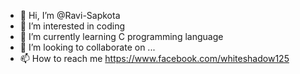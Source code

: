 - 👋 Hi, I’m @Ravi-Sapkota
- 👀 I’m interested in coding
- 🌱 I’m currently learning C programming language
- 💞️ I’m looking to collaborate on ...
- 📫 How to reach me https://www.facebook.com/whiteshadow125

<!---
Ravi-Sapkota/Ravi-Sapkota is a ✨ special ✨ repository because its `README.md` (this file) appears on your GitHub profile.
You can click the Preview link to take a look at your changes.
--->
